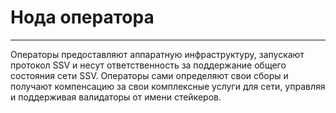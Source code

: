 # Нода оператора
___
Операторы предоставляют аппаратную инфраструктуру, запускают протокол SSV и несут ответственность за поддержание общего состояния сети SSV. Операторы сами определяют свои сборы и получают компенсацию за свои комплексные услуги для сети, управляя и поддерживая валидаторы от имени стейкеров.
